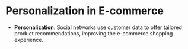 # Personalization in E-commerce

- **Personalization**: Social networks use customer data to offer tailored product recommendations, improving the e-commerce shopping experience.